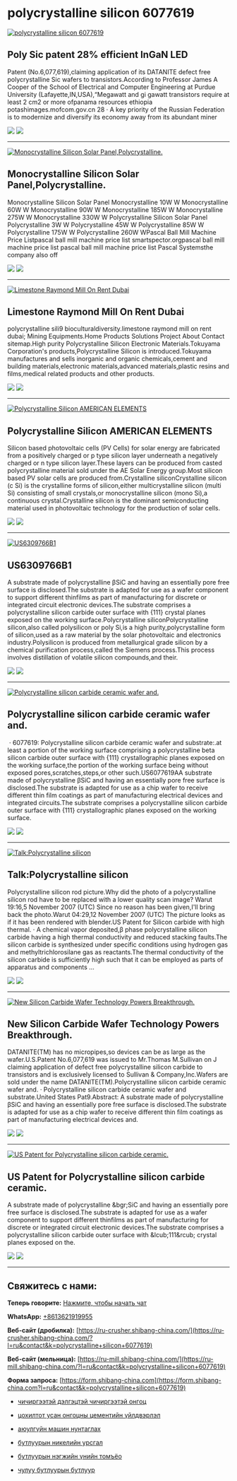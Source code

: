 # polycrystalline silicon 6077619

<a href="https://swt.shibang-china.com/?l=ru&img&k=polycrystalline+silicon+6077619" target="_blank">![polycrystalline silicon 6077619](http://static.shibang-china.com/all-800x300/334.jpg)</a>

## Poly Sic patent 28% efficient InGaN LED
Patent (No.6,077,619),claiming application of its DATANITE defect free polycrystalline Sic wafers to transistors.According to Professor James A Cooper of the School of Electrical and Computer Engineering at Purdue University (Lafayette,IN,USA),“Megawatt and gi gawatt transistors require at least 2 cm2 or more ofpanama resources ethiopia potashimages.mofcom.gov.cn 28 &#183; A key priority of the Russian Federation is to modernize and diversify its economy away from its abundant miner


<a href="https://whatsapp.shibangsoft.com/WhatsApp.php" target="_blank" title="WhatsApp">![](http://static.shibang-china.com/icon/whatsapp.png)</a> <a href="https://swt.shibang-china.com/?l=ru&icon&k=polycrystalline+silicon+6077619" target="_blank">![](http://static.shibang-china.com/icon/chat-ru.png)</a>

---

<a href="https://swt.shibang-china.com/?l=ru&img&k=polycrystalline+silicon+6077619" target="_blank">![Monocrystalline Silicon Solar Panel,Polycrystalline.](http://static.shibang-china.com/all-800x300/120.jpg)</a>

## Monocrystalline Silicon Solar Panel,Polycrystalline.
Monocrystalline Silicon Solar Panel Monocrystalline 10W W Monocrystalline 60W W Monocrystalline 90W W Monocrystalline 185W W Monocrystalline 275W W Monocrystalline 330W W Polycrystalline Silicon Solar Panel Polycrystalline 3W W Polycrystalline 45W W Polycrystalline 85W W Polycrystalline 175W W Polycrystalline 260W WPascal Ball Mill Machine Price Listpascal ball mill machine price list smartspector.orgpascal ball mill machine price list pascal ball mill machine price list Pascal Systemsthe company also off


<a href="https://whatsapp.shibangsoft.com/WhatsApp.php" target="_blank" title="WhatsApp">![](http://static.shibang-china.com/icon/whatsapp.png)</a> <a href="https://swt.shibang-china.com/?l=ru&icon&k=polycrystalline+silicon+6077619" target="_blank">![](http://static.shibang-china.com/icon/chat-ru.png)</a>

---

<a href="https://swt.shibang-china.com/?l=ru&img&k=polycrystalline+silicon+6077619" target="_blank">![Limestone Raymond Mill On Rent Dubai](http://static.shibang-china.com/all-800x300/1043.jpg)</a>

## Limestone Raymond Mill On Rent Dubai
polycrystalline sili9 bioculturaldiversity.limestone raymond mill on rent dubai; Mining Equipments.Home Products Solutions Project About Contact sitemap.High purity Polycrystalline Silicon Electronic Materials.Tokuyama Corporation's products,Polycrystalline Silicon is introduced.Tokuyama manufactures and sells inorganic and organic chemicals,cement and building materials,electronic materials,advanced materials,plastic resins and films,medical related products and other products.


<a href="https://whatsapp.shibangsoft.com/WhatsApp.php" target="_blank" title="WhatsApp">![](http://static.shibang-china.com/icon/whatsapp.png)</a> <a href="https://swt.shibang-china.com/?l=ru&icon&k=polycrystalline+silicon+6077619" target="_blank">![](http://static.shibang-china.com/icon/chat-ru.png)</a>

---

<a href="https://swt.shibang-china.com/?l=ru&img&k=polycrystalline+silicon+6077619" target="_blank">![Polycrystalline Silicon AMERICAN ELEMENTS](http://static.shibang-china.com/all-800x300/1029.jpg)</a>

## Polycrystalline Silicon AMERICAN ELEMENTS
Silicon based photovoltaic cells (PV Cells) for solar energy are fabricated from a positively charged or p type silicon layer underneath a negatively charged or n type silicon layer.These layers can be produced from casted polycrystalline material sold under the AE Solar Energy group.Most silicon based PV solar cells are produced from.Crystalline siliconCrystalline silicon (c Si) is the crystalline forms of silicon,either multicrystalline silicon (multi Si) consisting of small crystals,or monocrystalline silicon (mono Si),a continuous crystal.Crystalline silicon is the dominant semiconducting material used in photovoltaic technology for the production of solar cells.


<a href="https://whatsapp.shibangsoft.com/WhatsApp.php" target="_blank" title="WhatsApp">![](http://static.shibang-china.com/icon/whatsapp.png)</a> <a href="https://swt.shibang-china.com/?l=ru&icon&k=polycrystalline+silicon+6077619" target="_blank">![](http://static.shibang-china.com/icon/chat-ru.png)</a>

---

<a href="https://swt.shibang-china.com/?l=ru&img&k=polycrystalline+silicon+6077619" target="_blank">![US6309766B1](http://static.shibang-china.com/all-800x300/278.jpg)</a>

## US6309766B1
A substrate made of polycrystalline βSiC and having an essentially pore free surface is disclosed.The substrate is adapted for use as a wafer component to support different thinfilms as part of manufacturing for discrete or integrated circuit electronic devices.The substrate comprises a polycrystalline silicon carbide outer surface with {111} crystal planes exposed on the working surface.Polycrystalline siliconPolycrystalline silicon,also called polysilicon or poly Si,is a high purity,polycrystalline form of silicon,used as a raw material by the solar photovoltaic and electronics industry.Polysilicon is produced from metallurgical grade silicon by a chemical purification process,called the Siemens process.This process involves distillation of volatile silicon compounds,and their.


<a href="https://whatsapp.shibangsoft.com/WhatsApp.php" target="_blank" title="WhatsApp">![](http://static.shibang-china.com/icon/whatsapp.png)</a> <a href="https://swt.shibang-china.com/?l=ru&icon&k=polycrystalline+silicon+6077619" target="_blank">![](http://static.shibang-china.com/icon/chat-ru.png)</a>

---

<a href="https://swt.shibang-china.com/?l=ru&img&k=polycrystalline+silicon+6077619" target="_blank">![Polycrystalline silicon carbide ceramic wafer and.](http://static.shibang-china.com/all-800x300/1003.jpg)</a>

## Polycrystalline silicon carbide ceramic wafer and.
&nbsp;&#0183;&#32;6077619: Polycrystalline silicon carbide ceramic wafer and substrate:.at least a portion of the working surface comprising a polycrystalline beta silicon carbide outer surface with {111} crystallographic planes exposed on the working surface,the portion of the working surface being without exposed pores,scratches,steps,or other such.US6077619AA substrate made of polycrystalline βSiC and having an essentially pore free surface is disclosed.The substrate is adapted for use as a chip wafer to receive different thin film coatings as part of manufacturing electrical devices and integrated circuits.The substrate comprises a polycrystalline silicon carbide outer surface with {111} crystallographic planes exposed on the working surface.


<a href="https://whatsapp.shibangsoft.com/WhatsApp.php" target="_blank" title="WhatsApp">![](http://static.shibang-china.com/icon/whatsapp.png)</a> <a href="https://swt.shibang-china.com/?l=ru&icon&k=polycrystalline+silicon+6077619" target="_blank">![](http://static.shibang-china.com/icon/chat-ru.png)</a>

---

<a href="https://swt.shibang-china.com/?l=ru&img&k=polycrystalline+silicon+6077619" target="_blank">![Talk:Polycrystalline silicon](http://static.shibang-china.com/all-800x300/39.jpg)</a>

## Talk:Polycrystalline silicon
Polycrystalline silicon rod picture.Why did the photo of a polycrystalline silicon rod have to be replaced with a lower quality scan image? Warut 19:16,5 November 2007 (UTC) Since no reason has been given,I'll bring back the photo.Warut 04:29,12 November 2007 (UTC) The picture looks as if it has been rendered with blender.US Patent for Silicon carbide with high thermal.&nbsp;&#0183;&#32;A chemical vapor deposited,β phase polycrystalline silicon carbide having a high thermal conductivity and reduced stacking faults.The silicon carbide is synthesized under specific conditions using hydrogen gas and methyltrichlorosilane gas as reactants.The thermal conductivity of the silicon carbide is sufficiently high such that it can be employed as parts of apparatus and components …


<a href="https://whatsapp.shibangsoft.com/WhatsApp.php" target="_blank" title="WhatsApp">![](http://static.shibang-china.com/icon/whatsapp.png)</a> <a href="https://swt.shibang-china.com/?l=ru&icon&k=polycrystalline+silicon+6077619" target="_blank">![](http://static.shibang-china.com/icon/chat-ru.png)</a>

---

<a href="https://swt.shibang-china.com/?l=ru&img&k=polycrystalline+silicon+6077619" target="_blank">![New Silicon Carbide Wafer Technology Powers Breakthrough.](http://static.shibang-china.com/all-800x300/699.jpg)</a>

## New Silicon Carbide Wafer Technology Powers Breakthrough.
DATANITE(TM) has no micropipes,so devices can be as large as the wafer.U.S.Patent No.6,077,619 was issued to Mr.Thomas M.Sullivan on J claiming application of defect free polycrystalline silicon carbide to transistors and is exclusively licensed to Sullivan &amp; Company,Inc.Wafers are sold under the name DATANITE(TM).Polycrystalline silicon carbide ceramic wafer and.&nbsp;&#0183;&#32;Polycrystalline silicon carbide ceramic wafer and substrate.United States Pat9.Abstract: A substrate made of polycrystalline βSiC and having an essentially pore free surface is disclosed.The substrate is adapted for use as a chip wafer to receive different thin film coatings as part of manufacturing electrical devices and.


<a href="https://whatsapp.shibangsoft.com/WhatsApp.php" target="_blank" title="WhatsApp">![](http://static.shibang-china.com/icon/whatsapp.png)</a> <a href="https://swt.shibang-china.com/?l=ru&icon&k=polycrystalline+silicon+6077619" target="_blank">![](http://static.shibang-china.com/icon/chat-ru.png)</a>

---

<a href="https://swt.shibang-china.com/?l=ru&img&k=polycrystalline+silicon+6077619" target="_blank">![US Patent for Polycrystalline silicon carbide ceramic.](http://static.shibang-china.com/all-800x300/1407.jpg)</a>

## US Patent for Polycrystalline silicon carbide ceramic.
A substrate made of polycrystalline &amp;bgr;SiC and having an essentially pore free surface is disclosed.The substrate is adapted for use as a wafer component to support different thinfilms as part of manufacturing for discrete or integrated circuit electronic devices.The substrate comprises a polycrystalline silicon carbide outer surface with &amp;lcub;111&amp;rcub; crystal planes exposed on the.

<a href="https://whatsapp.shibangsoft.com/WhatsApp.php" target="_blank" title="WhatsApp">![](http://static.shibang-china.com/icon/whatsapp.png)</a> <a href="https://swt.shibang-china.com/?l=ru&icon&k=polycrystalline+silicon+6077619" target="_blank">![](http://static.shibang-china.com/icon/chat-ru.png)</a>

---
## Свяжитесь с нами:

**Теперь говорите:** [Нажмите, чтобы начать чат](https://swt.shibang-china.com?l=ru&contact&k=polycrystalline+silicon+6077619)

**WhatsApp:**  [+8613621919955](https://whatsapp.shibangsoft.com/WhatsApp.php)

**Веб-сайт (дробилка):** [https://ru-crusher.shibang-china.com/](https://ru-crusher.shibang-china.com/?l=ru&contact&k=polycrystalline+silicon+6077619)

**Веб-сайт (мельница):** [https://ru-mill.shibang-china.com/](https://ru-mill.shibang-china.com/?l=ru&contact&k=polycrystalline+silicon+6077619)

**Форма запроса:** [https://form.shibang-china.com](https://form.shibang-china.com?l=ru&contact&k=polycrystalline+silicon+6077619)

* [чичиргээтэй дэлгэцтэй чичиргээтэй онгоц](../128/%D1%87%D0%B8%D1%87%D0%B8%D1%80%D0%B3%D1%8D%D1%8D%D1%82%D1%8D%D0%B9%20%D0%B4%D1%8D%D0%BB%D0%B3%D1%8D%D1%86%D1%82%D1%8D%D0%B9%20%D1%87%D0%B8%D1%87%D0%B8%D1%80%D0%B3%D1%8D%D1%8D%D1%82%D1%8D%D0%B9%20%D0%BE%D0%BD%D0%B3%D0%BE%D1%86.md)

* [цохилтот усан онгоцны цементийн үйлдвэрлэл](../127/%D1%86%D0%BE%D1%85%D0%B8%D0%BB%D1%82%D0%BE%D1%82%20%D1%83%D1%81%D0%B0%D0%BD%20%D0%BE%D0%BD%D0%B3%D0%BE%D1%86%D0%BD%D1%8B%20%D1%86%D0%B5%D0%BC%D0%B5%D0%BD%D1%82%D0%B8%D0%B9%D0%BD%20%D2%AF%D0%B9%D0%BB%D0%B4%D0%B2%D1%8D%D1%80%D0%BB%D1%8D%D0%BB.md)

* [аюулгүйн машин нунтаглах](../126/%D0%B0%D1%8E%D1%83%D0%BB%D0%B3%D2%AF%D0%B9%D0%BD%20%D0%BC%D0%B0%D1%88%D0%B8%D0%BD%20%D0%BD%D1%83%D0%BD%D1%82%D0%B0%D0%B3%D0%BB%D0%B0%D1%85.md)

* [бутлуурын никелийн урсгал](../126/%D0%B1%D1%83%D1%82%D0%BB%D1%83%D1%83%D1%80%D1%8B%D0%BD%20%D0%BD%D0%B8%D0%BA%D0%B5%D0%BB%D0%B8%D0%B9%D0%BD%20%D1%83%D1%80%D1%81%D0%B3%D0%B0%D0%BB.md)

* [бутлуурын нэгжийн үнийн томъёо](../128/%D0%B1%D1%83%D1%82%D0%BB%D1%83%D1%83%D1%80%D1%8B%D0%BD%20%D0%BD%D1%8D%D0%B3%D0%B6%D0%B8%D0%B9%D0%BD%20%D2%AF%D0%BD%D0%B8%D0%B9%D0%BD%20%D1%82%D0%BE%D0%BC%D1%8A%D1%91%D0%BE.md)

* [чулуу бутлуурын бутлуур](../127/%D1%87%D1%83%D0%BB%D1%83%D1%83%20%D0%B1%D1%83%D1%82%D0%BB%D1%83%D1%83%D1%80%D1%8B%D0%BD%20%D0%B1%D1%83%D1%82%D0%BB%D1%83%D1%83%D1%80.md)